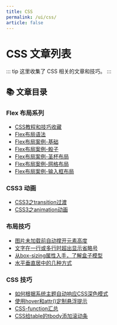 ```yaml
---
title: CSS
permalink: /ui/css/
article: false
---
```


# CSS 文章列表

::: tip
这里收集了 CSS 相关的文章和技巧。
:::

## 📚 文章目录

### Flex 布局系列

- [CSS教程和技巧收藏](00.CSS教程和技巧收藏.md)
- [Flex布局语法](01.flex布局语法.md)
- [Flex布局案例-基础](02.flex布局案例-基础.md)
- [Flex布局案例-骰子](03.flex布局案例-骰子.md)
- [Flex布局案例-圣杯布局](04.flex布局案例-圣杯布局.md)
- [Flex布局案例-网格布局](05.flex布局案例-网格布局.md)
- [Flex布局案例-输入框布局](06.flex布局案例-输入框布局.md)

### CSS3 动画

- [CSS3之transition过渡](07.CSS3之transition过渡.md)
- [CSS3之animation动画](08.CSS3之animation动画.md)

### 布局技巧

- [图片未加载前自动撑开元素高度](20.「布局技巧」图片未加载前自动撑开元素高度.md)
- [文字在一行或多行时超出显示省略号](30.文字在一行或多行时超出显示省略号.md)
- [从box-sizing属性入手，了解盒子模型](35.从box-sizing属性入手，了解盒子模型.md)
- [水平垂直居中的几种方式](40.水平垂直居中的几种方式-案例.md)

### CSS 技巧

- [如何根据系统主题自动响应CSS深色模式](45.如何根据系统主题自动响应CSS深色模式.md)
- [使用hover和attr()定制悬浮提示](50.「css技巧」使用hover和attr()定制悬浮提示.md)
- [CSS-function汇总](60.CSS-function汇总.md)
- [CSS给table的tbody添加滚动条](70.CSS给table的tbody添加滚动条.md)
